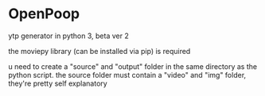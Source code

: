 # OpenPoop
ytp generator in python 3, beta ver 2

the moviepy library (can be installed via pip) is required

u need to create a "source" and "output" folder in the same directory as the python script.
the source folder must contain a "video" and "img" folder, they're pretty self explanatory

